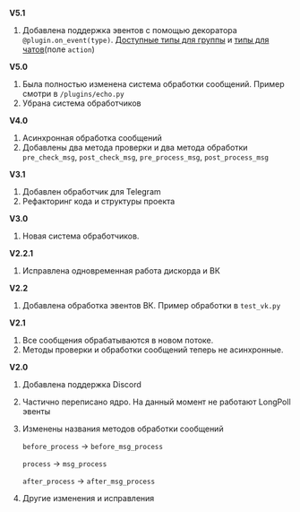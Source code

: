 **V5.1**

1. Добавлена поддержка эвентов с помощью декоратора `@plugin.on_event(type)`. [Доступные типы для группы](https://vk.com/dev/groups_events) и [типы для чатов](https://vk.com/dev/objects/message?f=%D0%94%D0%BB%D1%8F%20%D0%B2%D0%B5%D1%80%D1%81%D0%B8%D0%B8%20API%20%D1%81%205.80)(поле `action`)

**V5.0**

1. Была полностью изменена система обработки сообщений. Пример смотри в `/plugins/echo.py`
2. Убрана система обработчиков

**V4.0**

1. Асинхронная обработка сообщений
2. Добавлены два метода проверки и два метода обработки `pre_check_msg`, `post_check_msg`, `pre_process_msg`, `post_process_msg`

**V3.1**

1. Добавлен обработчик для Telegram
2. Рефакторинг кода и структуры проекта

**V3.0**

1. Новая система обработчиков.


**V2.2.1**

1. Исправлена одновременная работа дискорда и ВК

**V2.2**

1. Добавлена обработка эвентов ВК. Пример обработки в `test_vk.py`

**V2.1**

1. Все сообщения обрабатываются в новом потоке.
2. Методы проверки и обработки сообщений теперь не асинхронные.

**V2.0**

1. Добавлена поддержка Discord
2. Частично переписано ядро. На данный момент не работают LongPoll эвенты
3. Изменены названия методов обработки сообщений

    `before_process` -> `before_msg_process`
    
    `process` -> `msg_process`
    
    `after_process` -> `after_msg_process`
   
4. Другие изменения и исправления
